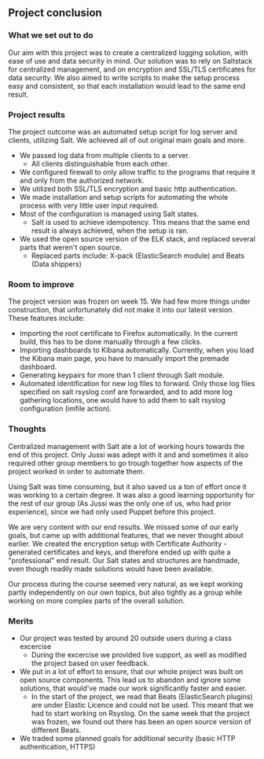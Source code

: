 ## Project conclusion ##  

### What we set out to do ###  
Our aim with this project was to create a centralized logging solution, with ease of use and data security in mind. Our solution was to rely on Saltstack for centralized management, and on encryption and SSL/TLS certificates for data security. We also aimed to write scripts to make the setup process easy and consistent, so that each installation would lead to the same end result.
 
 
### Project results ###  
The project outcome was an automated setup script for log server and clients, utilizing Salt. We achieved all of out original main goals and more.
- We passed log data from multiple clients to a server.
  - All clients distinguishable from each other.
- We configured firewall to only allow traffic to the programs that require it and only from the authorized network.
- We utilized both SSL/TLS encryption and basic http authentication.
- We made installation and setup scripts for automating the whole process with very little user input required.
- Most of the configuration is managed using Salt states.
  - Salt is used to achieve idempotency. This means that the same end result is always achieved, when the setup is ran.
- We used the open source version of the ELK stack, and replaced several parts that weren't open source.
  - Replaced parts include: X-pack (ElasticSearch module) and Beats (Data shippers) 

### Room to improve ###  
The project version was frozen on week 15. We had few more things under construction, that unfortunately did not make it into our latest version. These features include:  
- Importing the root certificate to Firefox automatically. In the current build, this has to be done manually through a few clicks.
- Importing dashboards to Kibana automatically. Currently, when you load the Kibana main page, you have to manually import the premade dashboard.
- Generating keypairs for more than 1 client through Salt module.
- Automated identification for new log files to forward. Only those log files specified on salt rsyslog conf are forwarded, and to add more log gathering locations, one would have to add them to salt rsyslog configuration (imfile action).


### Thoughts ###  
Centralized management with Salt ate a lot of working hours towards the end of this project. Only Jussi was adept with it and and sometimes it also required other group members to go trough together how aspects of the project worked in order to automate them.

Using Salt was time consuming, but it also saved us a ton of effort once it was working to a certain degree. It was also a good learning opportunity for the rest of our group (As Jussi was the only one of us, who had prior experience), since we had only used Puppet before this project. 

We are very content with our end results. We missed some of our early goals, but came up with additional features, that we never thought about earlier. We created the encryption setup with Certificate Authority -generated certificates and keys, and therefore ended up with quite a "professional" end result. Our Salt states and structures are handmade, even though readily made solutions would have been available.

Our process during the course seemed very natural, as we kept working partly independently on our own topics, but also tightly as a group while working on more complex parts of the overall solution.

### Merits ###
- Our project was tested by around 20 outside users during a class excercise
  - During the excercise we provided live support, as well as modified the project based on user feedback.
- We put in a lot of effort to ensure, that our whole project was built on open source components. This lead us to abandon and ignore some solutions, that would've made our work significantly faster and easier.
  - In the start of the project, we read that Beats (ElasticSearch plugins) are under Elastic Licence and could not be used. This meant that we had to start working on Rsyslog. On the same week that the project was frozen, we found out there has been an open source version of different Beats.
- We traded some planned goals for additional security (basic HTTP authentication, HTTPS)




